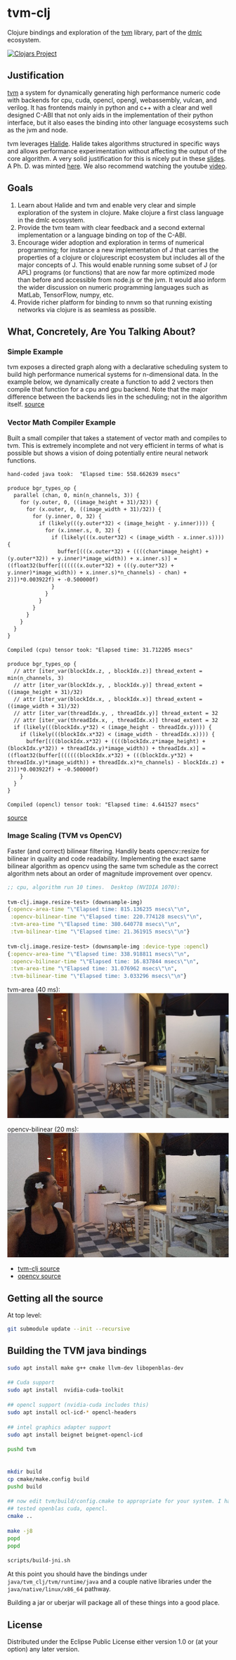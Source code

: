 # tvm-clj

Clojure bindings and exploration of the [tvm](https://github.com/dmlc/tvm) library, part of the [dmlc](https://github.com/dmlc) ecosystem.


[![Clojars Project](https://img.shields.io/clojars/v/tvm-clj.svg)](https://clojars.org/tvm-clj)


## Justification

[tvm](https://github.com/dmlc/tvm) a system for dynamically generating high performance numeric code with backends for cpu, cuda, opencl, opengl, webassembly, vulcan, and verilog.  It has frontends mainly in python and c++ with a clear and well designed C-ABI that not only aids in the implementation of their python interface, but it also eases the binding into other language ecosystems such as the jvm and node.

tvm leverages [Halide](http://halide-lang.org).  Halide takes algorithms structured in specific ways and allows performance experimentation without affecting the output of the core algorithm.  A very solid justification for this is nicely put in these [slides](http://stellar.mit.edu/S/course/6/sp15/6.815/courseMaterial/topics/topic2/lectureNotes/14_Halide_print/14_Halide_print.pdf).  A Ph. D. was minted [here](http://people.csail.mit.edu/jrk/jrkthesis.pdf).  We also recommend watching the youtube [video](https://youtu.be/3uiEyEKji0M).


## Goals

1.  Learn about Halide and tvm and enable very clear and simple exploration of the system in clojure.  Make clojure a first class language in the dmlc ecosystem.
1.  Provide the tvm team with clear feedback and a second external implementation or a language binding on top of the C-ABI.
1.  Encourage wider adoption and exploration in terms of numerical programming; for instance a new implementation of J that carries the properties of a clojure or clojurescript ecosystem but includes all of the major concepts of J.  This would enable running some subset of J (or APL) programs (or functions) that are now far more optimized mode than before and accessible from node.js or the jvm.  It would also inform the wider discussion on numeric programming languages such as MatLab, TensorFlow, numpy, etc.
1.  Provide richer platform for binding to nnvm so that running existing networks via clojure is as seamless as possible.


## What, Concretely, Are You Talking About?


### Simple Example

tvm exposes a directed graph along with a declarative scheduling system to build high performance numerical systems for n-dimensional data.  In the example below, we dynamically create a function to add 2 vectors then compile that function for a cpu and gpu backend.  Note that the major difference between the backends lies in the scheduling; not in the algorithm itself.
[source](test/tvm_clj/api_test.clj)


### Vector Math Compiler Example

Built a small compiler that takes a statement of vector math and compiles to tvm.  This is extremely incomplete and not very efficient in terms of what is possible but
shows a vision of doing potentially entire neural network functions.

```
hand-coded java took:  "Elapsed time: 558.662639 msecs"

produce bgr_types_op {
  parallel (chan, 0, min(n_channels, 3)) {
    for (y.outer, 0, ((image_height + 31)/32)) {
      for (x.outer, 0, ((image_width + 31)/32)) {
        for (y.inner, 0, 32) {
          if (likely(((y.outer*32) < (image_height - y.inner)))) {
            for (x.inner.s, 0, 32) {
              if (likely(((x.outer*32) < (image_width - x.inner.s)))) {
                buffer[(((x.outer*32) + ((((chan*image_height) + (y.outer*32)) + y.inner)*image_width)) + x.inner.s)] = ((float32(buffer[((((((x.outer*32) + (((y.outer*32) + y.inner)*image_width)) + x.inner.s)*n_channels) - chan) + 2)])*0.003922f) + -0.500000f)
              }
            }
          }
        }
      }
    }
  }
}

Compiled (cpu) tensor took: "Elapsed time: 31.712205 msecs"

produce bgr_types_op {
  // attr [iter_var(blockIdx.z, , blockIdx.z)] thread_extent = min(n_channels, 3)
  // attr [iter_var(blockIdx.y, , blockIdx.y)] thread_extent = ((image_height + 31)/32)
  // attr [iter_var(blockIdx.x, , blockIdx.x)] thread_extent = ((image_width + 31)/32)
  // attr [iter_var(threadIdx.y, , threadIdx.y)] thread_extent = 32
  // attr [iter_var(threadIdx.x, , threadIdx.x)] thread_extent = 32
  if (likely(((blockIdx.y*32) < (image_height - threadIdx.y)))) {
    if (likely(((blockIdx.x*32) < (image_width - threadIdx.x)))) {
      buffer[(((blockIdx.x*32) + ((((blockIdx.z*image_height) + (blockIdx.y*32)) + threadIdx.y)*image_width)) + threadIdx.x)] = ((float32(buffer[((((((blockIdx.x*32) + (((blockIdx.y*32) + threadIdx.y)*image_width)) + threadIdx.x)*n_channels) - blockIdx.z) + 2)])*0.003922f) + -0.500000f)
    }
  }
}

Compiled (opencl) tensor took: "Elapsed time: 4.641527 msecs"
```
[source](test/tvm_clj/compute/compile_fn_test.clj)


### Image Scaling (TVM vs OpenCV)

Faster (and correct) bilinear filtering.  Handily beats opencv::resize for bilinear in quality and code readability.
Implementing the exact same bilinear algorithm as opencv using the same tvm schedule as the correct algorithm nets about an order of magnitude improvement over opencv.

```clojure
;; cpu, algorithm run 10 times.  Desktop (NVIDIA 1070):

tvm-clj.image.resize-test> (downsample-img)
{:opencv-area-time "\"Elapsed time: 815.136235 msecs\"\n",
 :opencv-bilinear-time "\"Elapsed time: 220.774128 msecs\"\n",
 :tvm-area-time "\"Elapsed time: 380.640778 msecs\"\n",
 :tvm-bilinear-time "\"Elapsed time: 21.361915 msecs\"\n"}

tvm-clj.image.resize-test> (downsample-img :device-type :opencl)
{:opencv-area-time "\"Elapsed time: 338.918811 msecs\"\n",
 :opencv-bilinear-time "\"Elapsed time: 16.837844 msecs\"\n",
 :tvm-area-time "\"Elapsed time: 31.076962 msecs\"\n",
 :tvm-bilinear-time "\"Elapsed time: 3.033296 msecs\"\n"}
```


tvm-area (40 ms): ![tvm-results](docs/images/test.jpg)


opencv-bilinear (20 ms): ![opencv-results](docs/images/ref.jpg)


* [tvm-clj source](src/tvm_clj/image/resize.clj)
* [opencv source](https://github.com/opencv/opencv/blob/master/modules/imgproc/src/resize.cpp)


## Getting all the source

At top level:
```bash
git submodule update --init --recursive
```

## Building the TVM java bindings

```bash
sudo apt install make g++ cmake llvm-dev libopenblas-dev

## Cuda support
sudo apt install  nvidia-cuda-toolkit

## opencl support (nvidia-cuda includes this)
sudo apt install ocl-icd-* opencl-headers

## intel graphics adapter support
sudo apt install beignet beignet-opencl-icd

pushd tvm


mkdir build
cp cmake/make.config build
pushd build

## now edit tvm/build/config.cmake to appropriate for your system. I have
## tested openblas cuda, opencl.
cmake ..

make -j8
popd
popd

scripts/build-jni.sh
```


At this point you should have the bindings under `java/tvm_clj/tvm/runtime/java` and a couple native libraries
under the `java/native/linux/x86_64` pathway.

Building a jar or uberjar will package all of these things into a good place.


## License


Distributed under the Eclipse Public License either version 1.0 or (at
your option) any later version.
